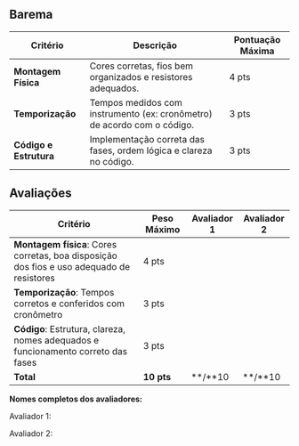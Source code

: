 ## Barema

| Critério               | Descrição                                                               | Pontuação Máxima |
| ---------------------- | ----------------------------------------------------------------------- | ---------------- |
| **Montagem Física**    | Cores corretas, fios bem organizados e resistores adequados.            | 4 pts            |
| **Temporização**       | Tempos medidos com instrumento (ex: cronômetro) de acordo com o código. | 3 pts            |
| **Código e Estrutura** | Implementação correta das fases, ordem lógica e clareza no código.      | 3 pts            |


## Avaliações

| Critério                                                                                  | Peso Máximo | Avaliador 1 | Avaliador 2 |
| ----------------------------------------------------------------------------------------- | ----------- | ----------- | ----------- |
| **Montagem física**: Cores corretas, boa disposição dos fios e uso adequado de resistores | 4 pts       |             |             |
| **Temporização**: Tempos corretos e conferidos com cronômetro                             | 3 pts       |             |             |
| **Código**: Estrutura, clareza, nomes adequados e funcionamento correto das fases         | 3 pts       |             |             |
| **Total**                                                                                 | **10 pts**  | **/**10     | **/**10     |

**Nomes completos dos avaliadores:**

Avaliador 1:

Avaliador 2: 